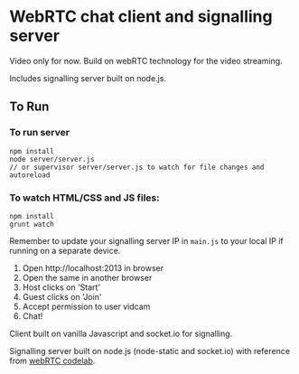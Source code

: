 # WebRTC chat client and signalling server

Video only for now. Build on webRTC technology for the video streaming.

Includes signalling server built on node.js.

## To Run

### To run server

```
npm install
node server/server.js 
// or supervisor server/server.js to watch for file changes and autoreload
```

### To watch HTML/CSS and JS files:

```
npm install
grunt watch
```
Remember to update your signalling server IP in `main.js` to your local IP if running on a separate device.

1. Open http://localhost:2013 in browser
2. Open the same in another browser 
3. Host clicks on 'Start'
4. Guest clicks on 'Join'
5. Accept permission to user vidcam
6. Chat!

Client built on vanilla Javascript and socket.io for signalling.

Signalling server built on node.js (node-static and socket.io) with reference from [webRTC codelab](https://bitbucket.org/webrtc/codelab).


